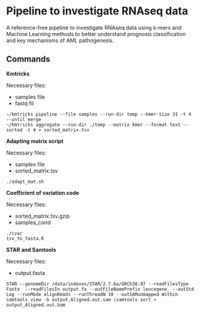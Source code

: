 # Pipeline to investigate RNAseq data

A reference-free pipeline to investigate RNAseq data using k-mers and Machine Learning methods to better understand prognosis classification and key mechanisms of AML pathogenesis.


## Commands
**Kmtricks**

Necessary files:
- samples file
- fastq fil

```
~/kmtricks pipeline --file samples --run-dir temp --kmer-size 31 -t 4 --until merge
~/kmtricks aggregate --run-dir ./temp --matrix kmer --format text --sorted -t 4 > sorted_matrix.tsv
```

**Adapting matrix script**

Necessary files:
- samples file
- sorted_matrix.tsv
```
./adapt_mat.sh
```

**Coefficient of variation code**

Necessary files:
- sorted_matrix.tsv.gzip
- samples_cond
```
./cvar
tsv_to_fasta.R
```

**STAR and Samtools**

Necessary files:
- output.fasta
```
STAR --genomeDir /data/indexes/STAR/2.7.6a/GRCh38.97 --readFilesType Fastx  --readFilesIn output.fa --outFileNamePrefix leucegene_ --outStd Log --runMode alignReads --runThreadN 10 --outSAMunmapped Within
samtools view -b output_Aligned.out.sam |samtools sort > output_Aligned.out.bam	
```
